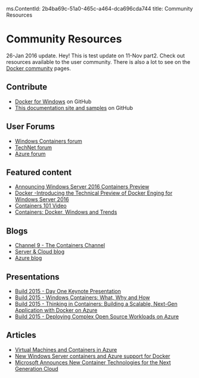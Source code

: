 ms.ContentId: 2b4ba69c-51a0-465c-a464-dca696cda744 
title: Community Resources

# Community Resources 

26-Jan 2016 update. Hey! This is test update on 11-Nov part2. Check out resources available to the user community. There is also a lot to see on the <bpt id="p0">[</bpt>Docker community<ept id="p1">](https://www.docker.com/community/participate/)</ept> pages.

## Contribute 

* <bpt id="p2">[</bpt>Docker for Windows<ept id="p3">](https://github.com/Microsoft/docker)</ept> on GitHub
* <bpt id="p4">[</bpt>This documentation site and samples<ept id="p5">](https://github.com/Microsoft/Virtualization-Documentation)</ept> on GitHub

## User Forums 

* <bpt id="p6">[</bpt>Windows Containers forum<ept id="p7">](https://social.msdn.microsoft.com/Forums/en-US/home?forum=windowscontainers)</ept> 
* <bpt id="p8">[</bpt>TechNet forum<ept id="p9">](https://social.technet.microsoft.com/Forums/windowsserver/en-US/home "TechNet Forums")</ept>
* <bpt id="p10">[</bpt>Azure forum<ept id="p11">](http://azure.microsoft.com/en-us/support/forums/)</ept>


## Featured content
* <bpt id="p12">[</bpt>Announcing Windows Server 2016 Containers Preview<ept id="p13">](http://weblogs.asp.net/scottgu/announcing-windows-server-2016-containers-preview)</ept>
* <bpt id="p14">[</bpt>Docker -Introducing the Technical Preview of Docker Enging for Windows Server 2016<ept id="p15">](http://blog.docker.com/2015/08/tp-docker-engine-windows-server-2016/)</ept>
* <bpt id="p16">[</bpt>Containers 101 Video<ept id="p17">](https://channel9.msdn.com/Blogs/containers/Containers-101-with-Microsoft-and-Docker)</ept>
* <bpt id="p18">[</bpt>Containers: Docker, Windows and Trends<ept id="p19">](http://azure.microsoft.com/blog/2015/08/17/containers-docker-windows-and-trends/)</ept>


## Blogs 
* <bpt id="p20">[</bpt>Channel 9 - The Containers Channel<ept id="p21">](https://channel9.msdn.com/Blogs/containers)</ept>
* <bpt id="p22">[</bpt>Server &amp; Cloud blog<ept id="p23">](http://blogs.technet.com/b/server-cloud/)</ept>
* <bpt id="p24">[</bpt>Azure blog<ept id="p25">](http://azure.microsoft.com/blog/)</ept>


## Presentations
* <bpt id="p26">[</bpt>Build 2015 - Day One Keynote Presentation<ept id="p27">](http://channel9.msdn.com/Events/Build/2015/KEY01)</ept>
* <bpt id="p28">[</bpt>Build 2015 - Windows Containers: What, Why and How<ept id="p29">](http://channel9.msdn.com/events/Build/2015/2-704)</ept>
* <bpt id="p30">[</bpt>Build 2015 - Thinking in Containers: Building a Scalable, Next-Gen Application with Docker on Azure<ept id="p31">](http://channel9.msdn.com/events/Build/2015/2-683)</ept>
* <bpt id="p32">[</bpt>Build 2015 - Deploying Complex Open Source Workloads on Azure<ept id="p33">](http://channel9.msdn.com/Events/Build/2015/2-732)</ept>

## Articles 
* <bpt id="p34">[</bpt>Virtual Machines and Containers in Azure<ept id="p35">](https://azure.microsoft.com/en-us/documentation/articles/virtual-machines-vms-containers/)</ept>
* <bpt id="p36">[</bpt>New Windows Server containers and Azure support for Docker<ept id="p37">](http://azure.microsoft.com/blog/2014/10/15/new-windows-server-containers-and-azure-support-for-docker/)</ept>
* <bpt id="p38">[</bpt>Microsoft Announces New Container Technologies for the Next Generation Cloud<ept id="p39">](http://blogs.technet.com/b/server-cloud/archive/2015/04/08/microsoft-announces-new-container-technologies-for-the-next-generation-cloud.aspx)</ept>
<!--HONumber=Jan16_HO4-->

